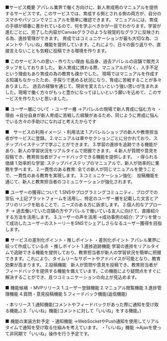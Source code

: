 ■サービス概要
アパレル業界で働く方向けに、新人育成用のマニュアルを提供するサービスです。このサービスでは、育成する側とされる側の両方が、自分のスマホやパソコンでマニュアルを簡単に確認できます。
マニュアルには、育成の手順が順番に書かれているので、何を学ぶべきかが一目でわかります。学習が進むごとに、完了した内容がCanvasグラフのような視覚的なグラフに反映される為、進捗管理ができます。
育成ではコミュニケーションが最も大切な為、コメントや「いいね」機能を提供しています。これにより、日々の振り返りや、直接言えないことも気軽に投稿できる環境を作ります。

■ このサービスへの思い・作りたい理由
私自身、過去アパレルの店舗で販売スタッフをしておりました。
新人育成に携わる際、マニュアルがなく、人手不足という理由もあり育成の為の教育も疎かでした。
現場ではマニュアルを作成する知識もなかったため、手探りで進める状況になり、育成に苦戦することが多々ありました。
過去の経験を通じて、現状を変えたいという強い思いが生まれました。現場で働く方々がもっと豊かになってほしいという願いを込めて、このサービスを作りたいと思いました。

■ ユーザー層について
・ユーザー層
→アパレルの現場で新人育成に悩む方々
・理由
→自分自身が新人育成に苦戦した経験があるため、同じように育成に悩んでいる方々の手助けになればと考えたからです

■　サービスの利用イメージ
・利用法法
1.アパレルショップの新人や教育担当者がサービスに登録。
2.マニュアルは章やセクションごとに分かれており、ステップバイステップで学ぶことができます。
3.学習の進捗を追跡できる機能があり、新人の学習状況をリアルタイムで把握できます。
4.新人が質問や意見を投稿でき、教育担当者がフィードバックできる機能を提供します。
・得られる価値
1.効率的な学習: ステップバイステップのマニュアルで、新人が効率的に業務を学べます。
2.一貫性のある教育: 全ての新人が同じマニュアルを使うことで、一貫性のある教育を実現します。
3.コミュニケーション強化:　投稿機能を通じて、新人と教育担当者のコミュニケーションが強化されます。

■ ユーザーの獲得について
1.SNSやプログラミングコミュニティ、ブログでの宣伝
→上記プラットフォームを活用し、特定のユーザー層を記載した文言とアプリのリンクを貼ることで、ニーズのある方に訴求します。
2.個人的なアプローチ
→ 過去働いていた店舗の方やアパレルで働いている友人に向けて、直接紹介する方法を活用します。
3.ユーザーの声を活用
→成功事例の紹介: アプリを使って成功したユーザーのストーリーをSNSでシェアしさらなるユーザー獲得を目指します。

■ サービスの差別化ポイント・推しポイント
・差別化ポイント
アパレル業界に絞って作成している点
・推しポイント
1.進捗追跡機能 学習の進捗をリアルタイムで追跡できる機能を提供しており、教育担当者が新人の学習状況を簡単に把握できます。これにより、タイムリーなサポートやアドバイスが可能となり、教育効果が高まります。
2.投稿機能　新人が質問や意見を投稿でき、教育担当者がフィードバックを提供する機能を備えています。この機能により疑問点をすぐに解決することができ、且つコミュニケーションの向上が見込めます。

■ 機能候補
・MVPリリース
1.ユーザー登録機能
2.マニュアル閲覧機能
3.進捗管理機能
4.質問・意見投稿機能
5.フィードバック機能(返信機能)

・本リリース
1.通知機能(コメントやフィードバックがあった際に通知を受け取る機能。)
2.「いいね」機能(コメントに対して「いいね」をする機能。)

■ 機能の実装方針予定
・通知機能
→WebSocketやPush通知を使用してリアルタイムで通知を受け取る仕組みを考えています。
・「いいね」機能
→Ajaxを使って非同期で「いいね」操作を行う予定です。
